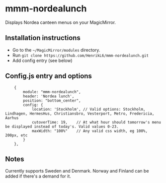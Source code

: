 # mmm-nordealunch
Displays Nordea canteen menus on your MagicMirror.

## Installation instructions

* Go to the `~/MagicMirror/modules` directory.
* Run `git clone https://github.com/HenrikL6/mmm-nordealunch.git`
* Add config entry (see below)


## Config.js entry and options

		{
			module: "mmm-nordealunch",
			header: 'Nordea lunch',
			position: "bottom_center",
			config: {
				location: 'Stockholm', // Valid options: Stockholm, Lindhagen, HermesHus, Christiansbro, Vesterport, Metro, Fredericia, Aarhus
				cutoverTime: 19, 	// At what hour should tomorrow's menu be displayed instead of today's. Valid values 0-23.
				maxWidth: "100%"	// Any valid css width, eg 100%, 200px, etc
			}
		},

## Notes
Currently supports Sweden and Denmark. Norway and Finland can be added if there's a demand for it.